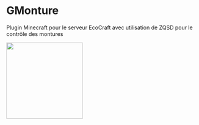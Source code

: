 # GMonture
Plugin Minecraft pour le serveur EcoCraft avec utilisation de ZQSD pour le contrôle des montures

<img src="https://github.com/gborneGit/gborneGit/blob/main/EcoCraft_logo_transparent.png" width="200" align-item="center"/>
